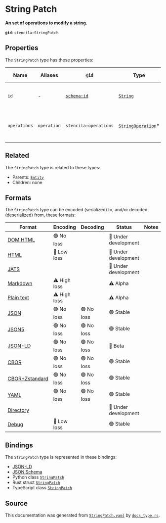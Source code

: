 # String Patch

**An set of operations to modify a string.**

**`@id`**: `stencila:StringPatch`

## Properties

The `StringPatch` type has these properties:

| Name         | Aliases     | `@id`                                | Type                                                                                                                 | Description                                 | Inherited from                                                                                   |
| ------------ | ----------- | ------------------------------------ | -------------------------------------------------------------------------------------------------------------------- | ------------------------------------------- | ------------------------------------------------------------------------------------------------ |
| `id`         | -           | [`schema:id`](https://schema.org/id) | [`String`](https://github.com/stencila/stencila/blob/main/docs/reference/schema/data/string.md)                      | The identifier for this item.               | [`Entity`](https://github.com/stencila/stencila/blob/main/docs/reference/schema/other/entity.md) |
| `operations` | `operation` | `stencila:operations`                | [`StringOperation`](https://github.com/stencila/stencila/blob/main/docs/reference/schema/edits/string-operation.md)* | The operations to be applied to the string. | -                                                                                                |

## Related

The `StringPatch` type is related to these types:

- Parents: [`Entity`](https://github.com/stencila/stencila/blob/main/docs/reference/schema/other/entity.md)
- Children: none

## Formats

The `StringPatch` type can be encoded (serialized) to, and/or decoded (deserialized) from, these formats:

| Format                                                                                               | Encoding     | Decoding  | Status              | Notes |
| ---------------------------------------------------------------------------------------------------- | ------------ | --------- | ------------------- | ----- |
| [DOM HTML](https://github.com/stencila/stencila/blob/main/docs/reference/formats/dom.html.md)        | 🟢 No loss    |           | 🚧 Under development |       |
| [HTML](https://github.com/stencila/stencila/blob/main/docs/reference/formats/html.md)                | 🔷 Low loss   |           | 🚧 Under development |       |
| [JATS](https://github.com/stencila/stencila/blob/main/docs/reference/formats/jats.md)                |              |           | 🚧 Under development |       |
| [Markdown](https://github.com/stencila/stencila/blob/main/docs/reference/formats/markdown.md)        | ⚠️ High loss |           | ⚠️ Alpha            |       |
| [Plain text](https://github.com/stencila/stencila/blob/main/docs/reference/formats/text.md)          | ⚠️ High loss |           | ⚠️ Alpha            |       |
| [JSON](https://github.com/stencila/stencila/blob/main/docs/reference/formats/json.md)                | 🟢 No loss    | 🟢 No loss | 🟢 Stable            |       |
| [JSON5](https://github.com/stencila/stencila/blob/main/docs/reference/formats/json5.md)              | 🟢 No loss    | 🟢 No loss | 🟢 Stable            |       |
| [JSON-LD](https://github.com/stencila/stencila/blob/main/docs/reference/formats/jsonld.md)           | 🟢 No loss    | 🟢 No loss | 🔶 Beta              |       |
| [CBOR](https://github.com/stencila/stencila/blob/main/docs/reference/formats/cbor.md)                | 🟢 No loss    | 🟢 No loss | 🟢 Stable            |       |
| [CBOR+Zstandard](https://github.com/stencila/stencila/blob/main/docs/reference/formats/cbor.zstd.md) | 🟢 No loss    | 🟢 No loss | 🟢 Stable            |       |
| [YAML](https://github.com/stencila/stencila/blob/main/docs/reference/formats/yaml.md)                | 🟢 No loss    | 🟢 No loss | 🟢 Stable            |       |
| [Directory](https://github.com/stencila/stencila/blob/main/docs/reference/formats/directory.md)      |              |           | 🚧 Under development |       |
| [Debug](https://github.com/stencila/stencila/blob/main/docs/reference/formats/debug.md)              | 🔷 Low loss   |           | 🟢 Stable            |       |

## Bindings

The `StringPatch` type is represented in these bindings:

- [JSON-LD](https://stencila.org/StringPatch.jsonld)
- [JSON Schema](https://stencila.org/StringPatch.schema.json)
- Python class [`StringPatch`](https://github.com/stencila/stencila/blob/main/python/python/stencila/types/string_patch.py)
- Rust struct [`StringPatch`](https://github.com/stencila/stencila/blob/main/rust/schema/src/types/string_patch.rs)
- TypeScript class [`StringPatch`](https://github.com/stencila/stencila/blob/main/ts/src/types/StringPatch.ts)

## Source

This documentation was generated from [`StringPatch.yaml`](https://github.com/stencila/stencila/blob/main/schema/StringPatch.yaml) by [`docs_type.rs`](https://github.com/stencila/stencila/blob/main/rust/schema-gen/src/docs_type.rs).
